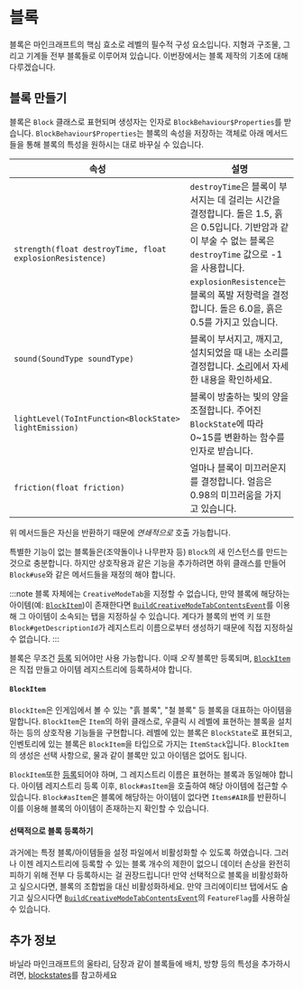 블록
======

블록은 마인크래프트의 핵심 효소로 레벨의 필수적 구성 요소입니다. 지형과 구조물, 그리고 기계들 전부 블록들로 이루어져 있습니다. 이번장에서는 블록 제작의 기초에 대해 다루겠습니다.

블록 만들기
----------------

블록은 `Block` 클래스로 표현되며 생성자는 인자로 `BlockBehaviour$Properties`를 받습니다. `BlockBehaviour$Properties`는 블록의 속성을 저장하는 객체로 아래 메서드들을 통해 블록의 특성을 원하시는 대로 바꾸실 수 있습니다.

| 속성                                                       | 설명                                                                                                                                                                                |
|----------------------------------------------------------|-----------------------------------------------------------------------------------------------------------------------------------------------------------------------------------|
| `strength(float destroyTime, float explosionResistence)` | `destroyTime`은 블록이 부서지는 데 걸리는 시간을 결정합니다. 돌은 1.5, 흙은 0.5입니다. 기반암과 같이 부술 수 없는 블록은 `destroyTime` 값으로 -1을 사용합니다. `explosionResistence`는 블록의 폭발 저항력을 결정합니다. 돌은 6.0을, 흙은 0.5를 가지고 있습니다. |
| `sound(SoundType soundType)`                             | 블록이 부서지고, 깨지고, 설치되었을 때 내는 소리를 결정합니다. [소리]에서 자세한 내용을 확인하세요.                                                                                                                        |
| `lightLevel(ToIntFunction<BlockState> lightEmission)`    | 블록이 방출하는 빛의 양을 조절합니다. 주어진 `BlockState`에 따라 0~15를 변환하는 함수를 인자로 받습니다.                                                                                                               |
| `friction(float friction)`                               | 얼마나 블록이 미끄러운지를 결정합니다. 얼음은 0.98의 미끄러움을 가지고 있습니다.                                                                                                                                   |

위 메서드들은 자신을 반환하기 때문에 *연쇄적으로* 호출 가능합니다.

특별한 기능이 없는 블록들은(조약돌이나 나무판자 등) `Block`의 새 인스턴스를 만드는 것으로 충분합니다. 하지만 상호작용과 같은 기능을 추가하려면 하위 클래스를 만들어 `Block#use`와 같은 메서드들을 재정의 해야 합니다.

:::note
블록 자체에는 `CreativeModeTab`을 지정할 수 없습니다, 만약 블록에 해당하는 아이템(예: [`BlockItem`][blockitem])이 존재한다면 [`BuildCreativeModeTabContentsEvent`][creativetabs]를 이용해 그 아이템이 소속되는 탭을 지정하실 수 있습니다. 계다가 블록의 번역 키 또한 `Block#getDescriptionId`가 레지스트리 이름으로부터 생성하기 때문에 직접 지정하실 수 없습니다.
:::

블록은 무조건 [등록] 되어야만 사용 가능합니다. 이때 *오직* 블록만 등록되며, [`BlockItem`][blockitem]은 직접 만들고 아이템 레지스트리에 등록하셔야 합니다.

#### `BlockItem`

`BlockItem`은 인게임에서 볼 수 있는 "흙 블록", "철 블록" 등 블록을 대표하는 아이템을 말합니다. `BlockItem`은 `Item`의 하위 클래스로, 우클릭 시 레벨에 표현하는 블록을 설치하는 등의 상호작용 기능들을 구현합니다. 레벨에 있는 블록은 `BlockState`로 표현되고, 인벤토리에 있는 블록은 `BlockItem`을 타입으로 가지는 `ItemStack`입니다. `BlockItem`의 생성은 선택 사항으로, 물과 같이 블록만 있고 아이템은 없어도 됩니다.

`BlockItem`또한 [등록]되어야 하며, 그 레지스트리 이름은 표현하는 블록과 동일해야 합니다. 아이템 레지스트리 등록 이후, `Block#asItem`을 호출하여 해당 아이템에 접근할 수 있습니다. `Block#asItem`은 블록에 해당하는 아이템이 없다면 `Items#AIR`를 반환하니 이를 이용해 블록의 아이템이 존재하는지 확인할 수 있습니다.

#### 선택적으로 블록 등록하기

과거에는 특정 블록/아이템들을 설정 파일에서 비활성화할 수 있도록 하였습니다. 그러나 이젠 레지스트리에 등록할 수 있는 블록 개수의 제한이 없으니 데이터 손상을 완전히 피하기 위해 전부 다 등록하시는 걸 권장드립니다! 만약 선택적으로 블록을 비활성화하고 싶으시다면, 블록의 조합법을 대신 비활성화하세요. 만약 크리에이티브 탭에서도 숨기고 싶으시다면 [`BuildCreativeModeTabContentsEvent`][creativetabs]의 `FeatureFlag`를 사용하실 수 있습니다.

추가 정보
---------------

바닐라 마인크래프트의 울타리, 담장과 같이 블록들에 배치, 방향 등의 특성을 추가하시려면, [blockstates]를 참고하세요

[blockitem]: #blockitem
[소리]: ../gameeffects/sounds.md
[등록]: ../concepts/registries.md#객체-등록하기
[blockstates]: states.md
[creativetabs]: ../items/index.md#creative-tabs
